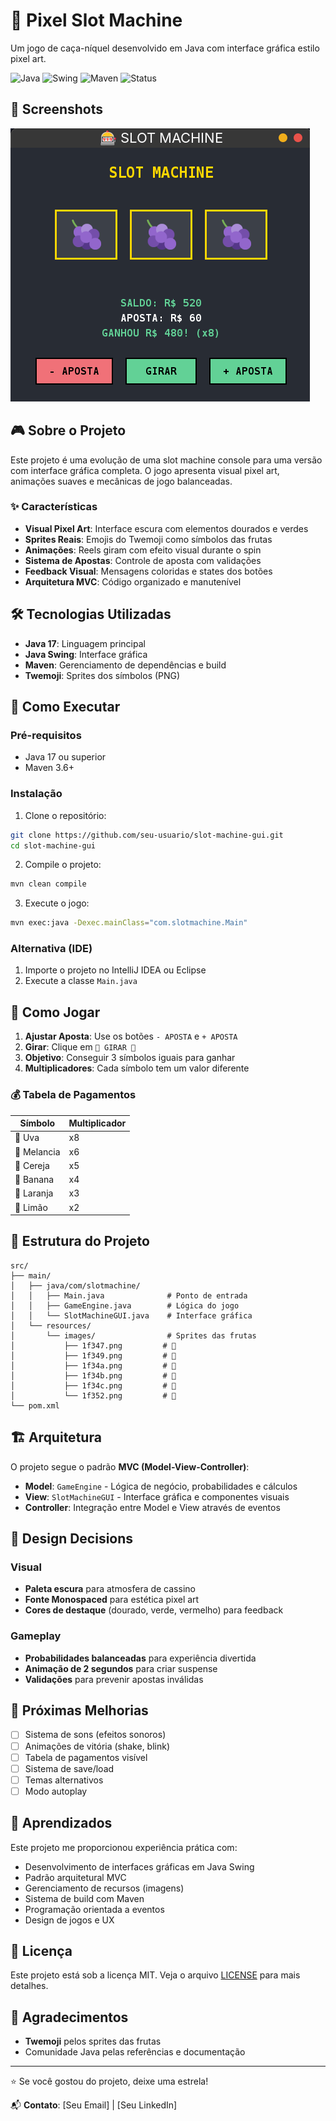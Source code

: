 # 🎰 Pixel Slot Machine

Um jogo de caça-níquel desenvolvido em Java com interface gráfica estilo pixel art.

![Java](https://img.shields.io/badge/Java-17-orange)
![Swing](https://img.shields.io/badge/GUI-Swing-blue)
![Maven](https://img.shields.io/badge/Build-Maven-red)
![Status](https://img.shields.io/badge/Status-Concluído-brightgreen)

## 📸 Screenshots

![Screenshot](docs/images/img.png)
## 🎮 Sobre o Projeto

Este projeto é uma evolução de uma slot machine console para uma versão com interface gráfica completa. O jogo apresenta visual pixel art, animações suaves e mecânicas de jogo balanceadas.

### ✨ Características

- **Visual Pixel Art**: Interface escura com elementos dourados e verdes
- **Sprites Reais**: Emojis do Twemoji como símbolos das frutas
- **Animações**: Reels giram com efeito visual durante o spin
- **Sistema de Apostas**: Controle de aposta com validações
- **Feedback Visual**: Mensagens coloridas e states dos botões
- **Arquitetura MVC**: Código organizado e manutenível

## 🛠️ Tecnologias Utilizadas

- **Java 17**: Linguagem principal
- **Java Swing**: Interface gráfica
- **Maven**: Gerenciamento de dependências e build
- **Twemoji**: Sprites dos símbolos (PNG)

## 🚀 Como Executar

### Pré-requisitos
- Java 17 ou superior
- Maven 3.6+

### Instalação

1. Clone o repositório:
```bash
git clone https://github.com/seu-usuario/slot-machine-gui.git
cd slot-machine-gui
```

2. Compile o projeto:
```bash
mvn clean compile
```

3. Execute o jogo:
```bash
mvn exec:java -Dexec.mainClass="com.slotmachine.Main"
```

### Alternativa (IDE)
1. Importe o projeto no IntelliJ IDEA ou Eclipse
2. Execute a classe `Main.java`

## 🎯 Como Jogar

1. **Ajustar Aposta**: Use os botões `- APOSTA` e `+ APOSTA`
2. **Girar**: Clique em `🎰 GIRAR 🎰`
3. **Objetivo**: Conseguir 3 símbolos iguais para ganhar
4. **Multiplicadores**: Cada símbolo tem um valor diferente

### 💰 Tabela de Pagamentos

| Símbolo | Multiplicador |
|---------|---------------|
| 🍇 Uva | x8 |
| 🍉 Melancia | x6 |
| 🍒 Cereja | x5 |
| 🍌 Banana | x4 |
| 🍊 Laranja | x3 |
| 🍋 Limão | x2 |

## 📁 Estrutura do Projeto

```
src/
├── main/
│   ├── java/com/slotmachine/
│   │   ├── Main.java              # Ponto de entrada
│   │   ├── GameEngine.java        # Lógica do jogo
│   │   └── SlotMachineGUI.java    # Interface gráfica
│   └── resources/
│       └── images/                # Sprites das frutas
│           ├── 1f347.png         # 🍇
│           ├── 1f349.png         # 🍉
│           ├── 1f34a.png         # 🍊
│           ├── 1f34b.png         # 🍋
│           ├── 1f34c.png         # 🍌
│           └── 1f352.png         # 🍒
└── pom.xml
```

## 🏗️ Arquitetura

O projeto segue o padrão **MVC (Model-View-Controller)**:

- **Model**: `GameEngine` - Lógica de negócio, probabilidades e cálculos
- **View**: `SlotMachineGUI` - Interface gráfica e componentes visuais  
- **Controller**: Integração entre Model e View através de eventos

## 🎨 Design Decisions

### Visual
- **Paleta escura** para atmosfera de cassino
- **Fonte Monospaced** para estética pixel art
- **Cores de destaque** (dourado, verde, vermelho) para feedback

### Gameplay
- **Probabilidades balanceadas** para experiência divertida
- **Animação de 2 segundos** para criar suspense
- **Validações** para prevenir apostas inválidas

## 🚧 Próximas Melhorias

- [ ] Sistema de sons (efeitos sonoros)
- [ ] Animações de vitória (shake, blink)
- [ ] Tabela de pagamentos visível
- [ ] Sistema de save/load
- [ ] Temas alternativos
- [ ] Modo autoplay

## 📝 Aprendizados

Este projeto me proporcionou experiência prática com:
- Desenvolvimento de interfaces gráficas em Java Swing
- Padrão arquitetural MVC
- Gerenciamento de recursos (imagens)
- Sistema de build com Maven
- Programação orientada a eventos
- Design de jogos e UX

## 📄 Licença

Este projeto está sob a licença MIT. Veja o arquivo [LICENSE](LICENSE) para mais detalhes.

## 🙏 Agradecimentos

- **Twemoji** pelos sprites das frutas
- Comunidade Java pelas referências e documentação

---

⭐ Se você gostou do projeto, deixe uma estrela!

📬 **Contato**: [Seu Email] | [Seu LinkedIn]
